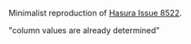 Minimalist reproduction of
[Hasura Issue 8522](https://github.com/hasura/graphql-engine/issues/8522).

"column values are already determined"